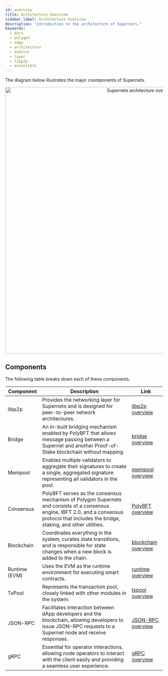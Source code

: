```yaml
---
id: overview
title: Architecture Overview
sidebar_label: Architecture Overview
description: "Introduction to the architecture of Supernets."
keywords:
  - docs
  - polygon
  - edge
  - architecture
  - modular
  - layer
  - libp2p
  - extensible
---
```


The diagram below illustrates the major coomponents of Supernets.

<div align="center">
  <img src="/img/supernets/supernets-overview.excalidraw.png" alt="Supernets architecture overview" width="850" />
</div>

## Components

The following table breaks down each of these components.

| Component | Description | Link |
| --- | --- | --- |
| libp2p | Provides the networking layer for Supernets and is designed for peer-to-peer network architectures. | [libp2p overview](/docs/supernets/design/libp2p.md) |
| Bridge | An in-built bridging mechanism enabled by PolyBFT that allows message passing between a Supernet and another Proof-of-Stake blockchain without mapping. | [bridge overview](/docs/supernets/design/bridge/overview.md) |
| Mempool | Enables multiple validators to aggregate their signatures to create a single, aggregated signature representing all validators in the pool. | [mempool overview](/docs/supernets/design/mempool.md) |
| Consensus | PolyBFT serves as the consensus mechanism of Polygon Supernets and consists of a consensus engine, IBFT 2.0, and a consensus protocol that includes the bridge, staking, and other utilities. | [PolyBFT overview](/docs/category/polybft-consensus) |
| Blockchain | Coordinates everything in the system, curates state transitions, and is responsible for state changes when a new block is added to the chain. | [blockchain overview](/docs/supernets/design/blockchain.md) |
| Runtime (EVM) | Uses the EVM as the runtime environment for executing smart contracts. | [runtime overview](/docs/supernets/design/runtime/overview.md) |
| TxPool | Represents the transaction pool, closely linked with other modules in the system. | [txpool overview](/docs/supernets/design/txpool.md) |
| JSON-RPC | Facilitates interaction between dApp developers and the blockchain, allowing developers to issue JSON-RPC requests to a Supernet node and receive responses. | [JSON-RPC overview](/docs/supernets/design/jsonrpc.md) |
| gRPC | Essential for operator interactions, allowing node operators to interact with the client easily and providing a seamless user experience. | [gRPC overview](/docs/supernets/design/grpc.md) |

